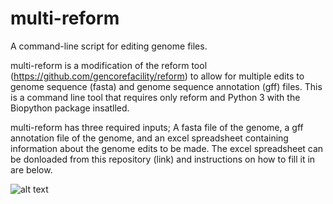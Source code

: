 # multi-reform
A command-line script for editing genome files.

multi-reform is a modification of the reform tool (https://github.com/gencorefacility/reform) to allow for multiple edits to genome sequence (fasta) and genome sequence annotation (gff) files. This is a command line tool that requires only reform and Python 3 with the Biopython package insatlled.

multi-reform has three required inputs; A fasta file of the genome, a gff annotation file of the genome, and an excel spreadsheet containing information about the genome edits to be made. The excel spreadsheet can be donloaded from this repository (link) and instructions on how to fill it in are below.

![alt text](https://github.com/[OscarW99]/[multi-reform]/[main]/multi_reform.png?raw=true)
